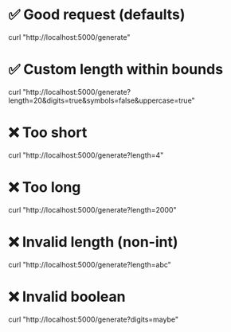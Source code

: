 # ✅ Good request (defaults)
curl "http://localhost:5000/generate"

# ✅ Custom length within bounds
curl "http://localhost:5000/generate?length=20&digits=true&symbols=false&uppercase=true"

# ❌ Too short
curl "http://localhost:5000/generate?length=4"

# ❌ Too long
curl "http://localhost:5000/generate?length=2000"

# ❌ Invalid length (non-int)
curl "http://localhost:5000/generate?length=abc"

# ❌ Invalid boolean
curl "http://localhost:5000/generate?digits=maybe"
